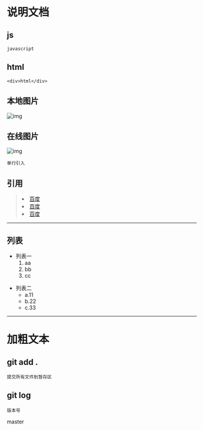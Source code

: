 # 说明文档

## js

```
javascript

```
## html
```
<div>html</div>
```

## 本地图片

![img](../aaaa/kj.jpg)

## 在线图片
![img](https://timgsa.baidu.com/timg?image&quality=80&size=b9999_10000&sec=1600432389831&di=f14b16deab376fd4dd40edc5c22fee30&imgtype=0&src=http%3A%2F%2Fattach.bbs.miui.com%2Fforum%2F201205%2F05%2F174409v2a4axb0444x7zee.jpg)

`单行引入`

## 引用
><li><a href="#">百度</a></li>
><li><a href="#">百度</a></li>
><li><a href="#">百度</a></li>

---

## 列表

+ 列表一
   1. aa
   2. bb
   3. cc

- 列表二
  - a.11
  - b.22
  - c.33

---

# **加粗文本**

## git add .

```
提交所有文件到暂存区
```

## git log 

```
版本号
```

master



